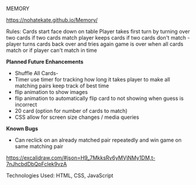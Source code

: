 MEMORY 

https://nohatekate.github.io/Memory/

Rules:
Cards start face down on table
Player takes first turn by turning over two cards
if two cards match player keeps cards 
if two cards don't match - player turns cards back over and tries again
game is over when all cards match or if player can't match in time

**Planned Future Enhancements**
  - Shuffle All Cards-
  - Timer 
use timer for tracking how long it takes player to make all matching pairs
keep track of best time
  - flip animation to show images
  - flip animation to automatically flip card to not showing when guess is incorrect
  - 20 card (option for number of cards to match)
  - CSS allow for screen size changes / media queries

**Known Bugs**
  - Can reclick on an already matched pair repeatedly and win game on same matching pair

https://excalidraw.com/#json=H9_7MkksRv6yMVjNMy1DM,t-7nJhcbdDbQpFclek9vzA

Technologies Used: HTML, CSS, JavaScript